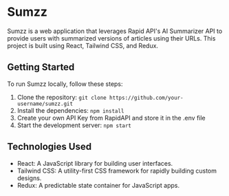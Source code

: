# Sumzz

Sumzz is a web application that leverages Rapid API's AI Summarizer API to provide users with summarized versions of articles using their URLs. This project is built using React, Tailwind CSS, and Redux.

## Getting Started

To run Sumzz locally, follow these steps:

1. Clone the repository: `git clone https://github.com/your-username/sumzz.git`
2. Install the dependencies: `npm install`
3. Create your own API Key from RapidAPI and store it in the .env file
4. Start the development server: `npm start`

## Technologies Used

- React: A JavaScript library for building user interfaces.
- Tailwind CSS: A utility-first CSS framework for rapidly building custom designs.
- Redux: A predictable state container for JavaScript apps.
